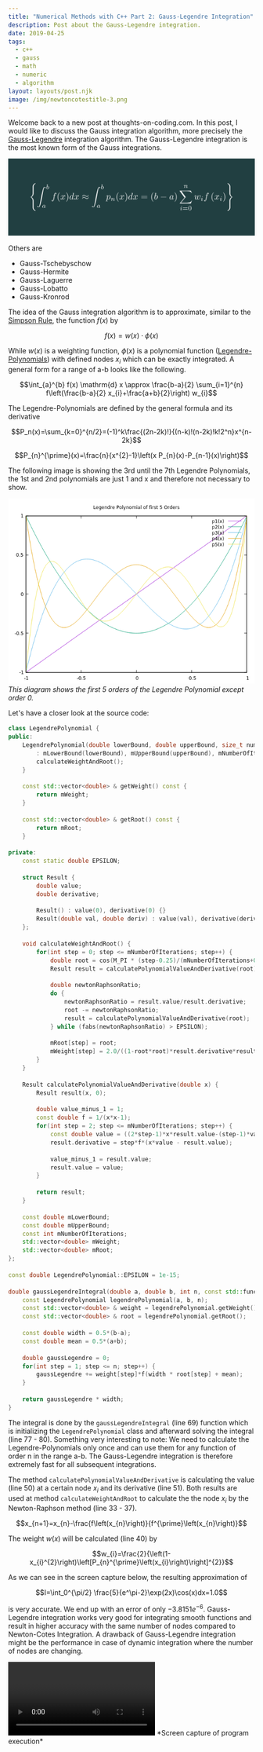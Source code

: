 ```yaml
---
title: "Numerical Methods with C++ Part 2: Gauss-Legendre Integration"
description: Post about the Gauss-Legendre integration.
date: 2019-04-25
tags:
  - c++
  - gauss
  - math
  - numeric
  - algorithm
layout: layouts/post.njk
image: /img/newtoncotestitle-3.png
---
```


Welcome back to a new post at thoughts-on-coding.com. In this post, I would like to discuss the Gauss integration algorithm, more precisely the [Gauss-Legendre][1] integration algorithm. The Gauss-Legendre integration is the most known form of the Gauss integrations.

![Hero Image: Integration expressed as a sum of discrete steps](/img/newtoncotestitle-3.png)

Others are

- Gauss-Tschebyschow
- Gauss-Hermite
- Gauss-Laguerre
- Gauss-Lobatto
- Gauss-Kronrod

The idea of the Gauss integration algorithm is to approximate, similar to the [Simpson Rule][2], the function $f(x)$ by

$$f(x)=w(x) \cdot \phi (x)$$

While $w(x)$ is a weighting function, $\phi(x)$ is a polynomial function ([Legendre-Polynomials][3]) with defined nodes $x_i$ which can be exactly integrated. A general form for a range of a-b looks like the following.

$$\int_{a}^{b} f(x) \mathrm{d} x \approx \frac{b-a}{2} \sum_{i=1}^{n} f\left(\frac{b-a}{2} x_{i}+\frac{a+b}{2}\right) w_{i}$$

The Legendre-Polynomials are defined by the general formula and its derivative

$$P_n(x)=\sum_{k=0}^{n/2}=(-1)^k\frac{(2n-2k)!}{(n-k)!(n-2k)!k!2^n}x^{n-2k}$$

$$P_{n}^{\prime}(x)=\frac{n}{x^{2}-1}\left(x P_{n}(x)-P_{n-1}(x)\right)$$

The following image is showing the 3rd until the 7th Legendre Polynomials, the 1st and 2nd polynomials are just 1 and x and therefore not necessary to show.

![This diagram shows the first 5 orders of the Legendre Polynomial except order 0.](/img/legendrepolynoms.png)
*This diagram shows the first 5 orders of the Legendre Polynomial except order 0.*

Let's have a closer look at the source code:

```cpp
class LegendrePolynomial {
public:
    LegendrePolynomial(double lowerBound, double upperBound, size_t numberOfIterations)
        : mLowerBound(lowerBound), mUpperBound(upperBound), mNumberOfIterations(numberOfIterations), mWeight(numberOfIterations+1), mRoot(numberOfIterations+1) {
        calculateWeightAndRoot();
    }

    const std::vector<double> & getWeight() const {
        return mWeight;
    }

    const std::vector<double> & getRoot() const {
        return mRoot;
    }

private:
    const static double EPSILON;

    struct Result {
        double value;
        double derivative;

        Result() : value(0), derivative(0) {}
        Result(double val, double deriv) : value(val), derivative(deriv) {}
    };

    void calculateWeightAndRoot() {
        for(int step = 0; step <= mNumberOfIterations; step++) {
            double root = cos(M_PI * (step-0.25)/(mNumberOfIterations+0.5));
            Result result = calculatePolynomialValueAndDerivative(root);

            double newtonRaphsonRatio;
            do {
                newtonRaphsonRatio = result.value/result.derivative;
                root -= newtonRaphsonRatio;
                result = calculatePolynomialValueAndDerivative(root);
            } while (fabs(newtonRaphsonRatio) > EPSILON);

            mRoot[step] = root;
            mWeight[step] = 2.0/((1-root*root)*result.derivative*result.derivative);
        }
    }

    Result calculatePolynomialValueAndDerivative(double x) {
        Result result(x, 0);

        double value_minus_1 = 1;
        const double f = 1/(x*x-1);
        for(int step = 2; step <= mNumberOfIterations; step++) {
            const double value = ((2*step-1)*x*result.value-(step-1)*value_minus_1)/step;
            result.derivative = step*f*(x*value - result.value);

            value_minus_1 = result.value;
            result.value = value;
        }

        return result;
    }

    const double mLowerBound;
    const double mUpperBound;
    const int mNumberOfIterations;
    std::vector<double> mWeight;
    std::vector<double> mRoot;
};

const double LegendrePolynomial::EPSILON = 1e-15;

double gaussLegendreIntegral(double a, double b, int n, const std::function<double (double)> &f) {
    const LegendrePolynomial legendrePolynomial(a, b, n);
    const std::vector<double> & weight = legendrePolynomial.getWeight();
    const std::vector<double> & root = legendrePolynomial.getRoot();

    const double width = 0.5*(b-a);
    const double mean = 0.5*(a+b);

    double gaussLegendre = 0;
    for(int step = 1; step <= n; step++) {
        gaussLegendre += weight[step]*f(width * root[step] + mean);
    }

    return gaussLegendre * width;
}
```

The integral is done by the `gaussLegendreIntegral` (line 69) function which is initializing the `LegendrePolynomial` class and afterward solving the integral (line 77 - 80). Something very interesting to note: We need to calculate the Legendre-Polynomials only once and can use them for any function of order n in the range a-b. The Gauss-Legendre integration is therefore extremely fast for all subsequent integrations.

The method `calculatePolynomialValueAndDerivative` is calculating the value (line 50) at a certain node $x_i$ and its derivative (line 51). Both results are used at method `calculateWeightAndRoot` to calculate the the node $x_i$ by the Newton-Raphson method (line 33 - 37).

$$x_{n+1}=x_{n}-\frac{f\left(x_{n}\right)}{f^{\prime}\left(x_{n}\right)}$$

The weight $w(x)$ will be calculated (line 40) by

$$w_{i}=\frac{2}{\left(1-x_{i}^{2}\right)\left[P_{n}^{\prime}\left(x_{i}\right)\right]^{2}}$$

As we can see in the screen capture below, the resulting approximation of

$$I=\int_0^{\pi/2} \frac{5}{e^\pi-2}\exp(2x)\cos(x)dx=1.0$$

is very accurate. We end up with an error of only $-3.8151e^{-6}$. Gauss-Legendre integration works very good for integrating smooth functions and result in higher accuracy with the same number of nodes compared to Newton-Cotes Integration. A drawback of Gauss-Legendre integration might be the performance in case of dynamic integration where the number of nodes are changing.

<video src="/img/numericalintegration.mp4" controls autobuffer >
  Sorry, your browser doesn't support embedded videos,
  but don't worry, you can <a href="/img/numericalintegration.mp4">download it</a>
  and watch it with your favorite video player!
</video>
*Screen capture of program execution*

[1]: https://en.wikipedia.org/wiki/Gaussian_quadrature#Gauss%E2%80%93Legendre_quadrature
[2]: https://thoughts-on-coding.com/2019/04/17/numerical-methods-in-cpp-part-1-newton-cotes-integration/
[3]: https://en.m.wikipedia.org/wiki/Legendre_polynomials